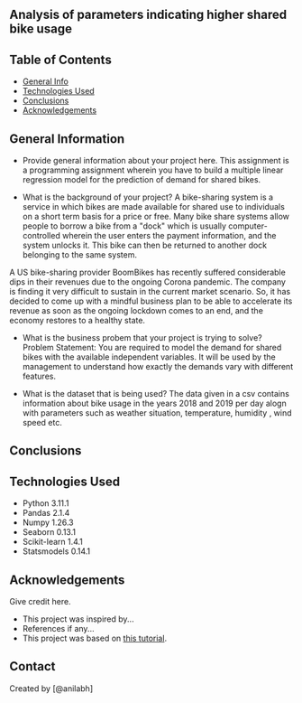 ## Analysis of parameters indicating higher shared bike usage


## Table of Contents
* [General Info](#general-information)
* [Technologies Used](#technologies-used)
* [Conclusions](#conclusions)
* [Acknowledgements](#acknowledgements)

<!-- You can include any other section that is pertinent to your problem -->

## General Information
- Provide general information about your project here.
This assignment is a programming assignment wherein you have to build a multiple linear regression model for the prediction of demand for shared bikes.

- What is the background of your project?
A bike-sharing system is a service in which bikes are made available for shared use to individuals on a short term basis for a price or free. Many bike share systems allow people to borrow a bike from a "dock" which is usually computer-controlled wherein the user enters the payment information, and the system unlocks it. This bike can then be returned to another dock belonging to the same system.


A US bike-sharing provider BoomBikes has recently suffered considerable dips in their revenues due to the ongoing Corona pandemic. The company is finding it very difficult to sustain in the current market scenario. So, it has decided to come up with a mindful business plan to be able to accelerate its revenue as soon as the ongoing lockdown comes to an end, and the economy restores to a healthy state. 

- What is the business probem that your project is trying to solve?
Problem Statement: You are required to model the demand for shared bikes with the available independent variables. It will be used by the management to understand how exactly the demands vary with different features. 

- What is the dataset that is being used?
The data given in a csv contains information about bike usage in the years 2018 and 2019 per day alogn with parameters such as weather situation, temperature, humidity , wind speed etc.

<!-- You don't have to answer all the questions - just the ones relevant to your project. -->

## Conclusions


## Technologies Used
- Python 3.11.1
- Pandas 2.1.4
- Numpy 1.26.3 
- Seaborn 0.13.1
- Scikit-learn  1.4.1
- Statsmodels 0.14.1

<!-- As the libraries versions keep on changing, it is recommended to mention the version of library used in this project -->

## Acknowledgements
Give credit here.
- This project was inspired by...
- References if any...
- This project was based on [this tutorial](https://www.example.com).


## Contact
Created by [@anilabh]


<!-- Optional -->
<!-- ## License -->
<!-- This project is open source and available under the [... License](). -->

<!-- You don't have to include all sections - just the one's relevant to your project -->